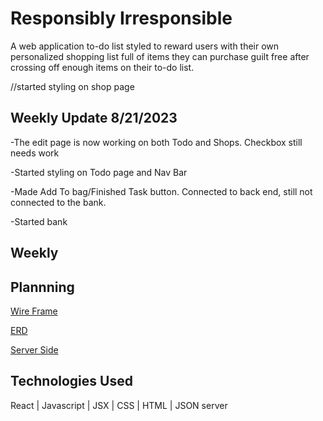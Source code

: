 # Responsibly Irresponsible

A web application to-do list styled to reward users with their own personalized shopping list full of items they can purchase guilt free after crossing off enough items on their to-do list. 

//started styling on shop page 
## Weekly Update 8/21/2023
-The edit page is now working on both Todo and Shops. Checkbox still needs work

-Started styling on Todo page and Nav Bar 

-Made Add To bag/Finished Task button. Connected to back end, still not connected to the bank.

-Started bank

## Weekly

## Plannning
<!-- wireframe -->
[Wire Frame](https://sketchboard.me/xDzCDvVcZcc#/)

[ERD](https://dbdiagram.io/d/636c1157c9abfc6111717e96)

[Server Side](https://github.com/kjburton03/responsibly_irresponsibly_server)

## Technologies Used
React |
Javascript |
JSX |
CSS |
HTML |
JSON server 
